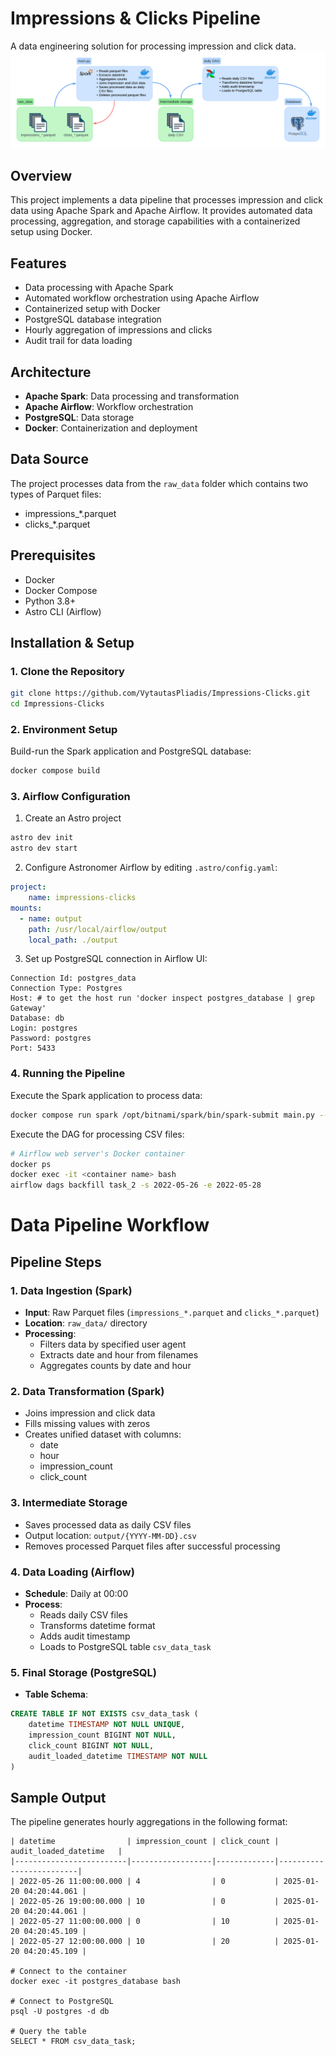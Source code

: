 # Impressions & Clicks Pipeline
A data engineering solution for processing impression and click data.
![impresclicks.png](img/impresclicks.png)
## Overview
This project implements a data pipeline that processes impression and click data using Apache Spark and Apache Airflow. It provides automated data processing, aggregation, and storage capabilities with a containerized setup using Docker.

## Features
- Data processing with Apache Spark
- Automated workflow orchestration using Apache Airflow
- Containerized setup with Docker
- PostgreSQL database integration
- Hourly aggregation of impressions and clicks
- Audit trail for data loading

## Architecture
- **Apache Spark**: Data processing and transformation
- **Apache Airflow**: Workflow orchestration
- **PostgreSQL**: Data storage
- **Docker**: Containerization and deployment

## Data Source
The project processes data from the `raw_data` folder which contains two types of Parquet files:
- impressions_*.parquet
- clicks_*.parquet

## Prerequisites
- Docker
- Docker Compose
- Python 3.8+
- Astro CLI (Airflow)

## Installation & Setup

### 1. Clone the Repository
```bash
git clone https://github.com/VytautasPliadis/Impressions-Clicks.git
cd Impressions-Clicks
```

### 2. Environment Setup
Build-run the Spark application and PostgreSQL database:
```bash
docker compose build
```

### 3. Airflow Configuration
1. Create an Astro project
```bash
astro dev init
astro dev start
```

2. Configure Astronomer Airflow by editing `.astro/config.yaml`:
```yaml
project:
    name: impressions-clicks
mounts:
  - name: output
    path: /usr/local/airflow/output
    local_path: ./output
```

3. Set up PostgreSQL connection in Airflow UI:
```
Connection Id: postgres_data
Connection Type: Postgres
Host: # to get the host run 'docker inspect postgres_database | grep Gateway'
Database: db
Login: postgres
Password: postgres
Port: 5433
```

### 4. Running the Pipeline
Execute the Spark application to process data:
```bash
docker compose run spark /opt/bitnami/spark/bin/spark-submit main.py --user-agent "some user agent"
```

Execute the DAG for processing CSV files:
```bash
# Airflow web server's Docker container
docker ps
docker exec -it <container name> bash
airflow dags backfill task_2 -s 2022-05-26 -e 2022-05-28
```

# Data Pipeline Workflow

## Pipeline Steps

### 1. Data Ingestion (Spark)
- **Input**: Raw Parquet files (`impressions_*.parquet` and `clicks_*.parquet`)
- **Location**: `raw_data/` directory
- **Processing**:
  - Filters data by specified user agent
  - Extracts date and hour from filenames
  - Aggregates counts by date and hour

### 2. Data Transformation (Spark)
- Joins impression and click data
- Fills missing values with zeros
- Creates unified dataset with columns:
  - date
  - hour
  - impression_count
  - click_count

### 3. Intermediate Storage
- Saves processed data as daily CSV files
- Output location: `output/{YYYY-MM-DD}.csv`
- Removes processed Parquet files after successful processing

### 4. Data Loading (Airflow)
- **Schedule**: Daily at 00:00
- **Process**:
    - Reads daily CSV files
    - Transforms datetime format
    - Adds audit timestamp
    - Loads to PostgreSQL table `csv_data_task`

### 5. Final Storage (PostgreSQL)
- **Table Schema**:
```sql
CREATE TABLE IF NOT EXISTS csv_data_task (
    datetime TIMESTAMP NOT NULL UNIQUE,
    impression_count BIGINT NOT NULL,
    click_count BIGINT NOT NULL,
    audit_loaded_datetime TIMESTAMP NOT NULL
)
```

## Sample Output
The pipeline generates hourly aggregations in the following format:
```
| datetime                | impression_count | click_count | audit_loaded_datetime   |
|-------------------------|------------------|-------------|-------------------------|
| 2022-05-26 11:00:00.000 | 4                | 0           | 2025-01-20 04:20:44.061 |
| 2022-05-26 19:00:00.000 | 10               | 0           | 2025-01-20 04:20:44.061 |
| 2022-05-27 11:00:00.000 | 0                | 10          | 2025-01-20 04:20:45.109 |
| 2022-05-27 12:00:00.000 | 10               | 20          | 2025-01-20 04:20:45.109 |
  
# Connect to the container
docker exec -it postgres_database bash

# Connect to PostgreSQL
psql -U postgres -d db

# Query the table
SELECT * FROM csv_data_task;
```

